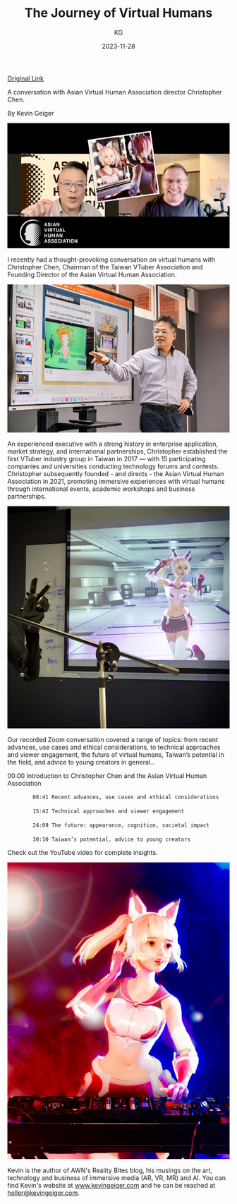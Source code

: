 ﻿---
layout: post
read_time: true
show_date: true
title: "The Journey of Virtual Humans"
date: 2023-11-28
img: posts/20231128/2p1.jpg
tags: [Animation]
category: KG
author: KG
description: "The Journey of Virtual Humans"
---
[Original Link](https://www.awn.com/blog/journey-virtual-humans)

A conversation with Asian Virtual Human Association director Christopher Chen.

By Kevin Geiger

![img](./assets/img/posts/20231128/2p1.jpg)

I recently had a thought-provoking conversation on virtual humans with Christopher Chen, Chairman of the Taiwan VTuber Association and Founding Director of the Asian Virtual Human Association.

![img](./assets/img/posts/20231128/2p2.jpg)

An experienced executive with a strong history in enterprise application, market strategy, and international partnerships, Christopher established the first VTuber industry group in Taiwan in 2017 — with 15 participating companies and universities conducting technology forums and contests. Christopher subsequently founded - and directs - the Asian Virtual Human Association in 2021, promoting immersive experiences with virtual humans through international events, academic workshops and business partnerships.

![img](./assets/img/posts/20231128/2p3.jpg)

Our recorded Zoom conversation covered a range of topics: from recent advances, use cases and ethical considerations, to technical approaches and viewer engagement, the future of virtual humans, Taiwan’s potential in the field, and advice to young creators in general…

 00:00 Introduction to Christopher Chen and the Asian Virtual Human Association

            08:41 Recent advances, use cases and ethical considerations

            15:42 Technical approaches and viewer engagement

            24:09 The future: appearance, cognition, societal impact

            30:10 Taiwan’s potential, advice to young creators

Check out the YouTube video for complete insights.

![img](./assets/img/posts/20231128/2p4.jpg)

Kevin is the author of AWN's Reality Bites blog, his musings on the art, technology and business of immersive media (AR, VR, MR) and AI. You can find Kevin's website at www.kevingeiger.com and he can be reached at holler@kevingeiger.com.

